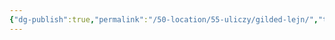 ```yaml
---
{"dg-publish":true,"permalink":"/50-location/55-uliczy/gilded-lejn/","tags":["локация/улица"]}
---
```



